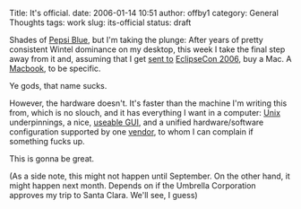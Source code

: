 Title: It's official.
date: 2006-01-14 10:51
author: offby1
category: General Thoughts
tags: work
slug: its-official
status: draft

Shades of [Pepsi Blue](http://mssv.net/wiki.cgi?PepsiBlue), but I'm taking the plunge: After years of pretty consistent Wintel dominance on my desktop, this week I take the final step away from it and, assuming that I get [sent to](http://www.offlineblog.com/backlog/2006/01/10/eclipsecon-2006/) [EclipseCon 2006](http://www.eclipsecon.org/), buy a Mac. A [Macbook](http://www.apple.com/macbookpro/), to be specific.

Ye gods, that name sucks.

However, the hardware doesn't. It's faster than the machine I'm writing this from, which is no slouch, and it has everything I want in a computer: [Unix](http://www.apple.com/macosx/features/unix/) underpinnings, a nice, [useable GUI](http://www.apple.com/macosx/), and a unified hardware/software configuration supported by one [vendor](http://www.apple.ca/), to whom I can complain if something fucks up.

This is gonna be great.

(As a side note, this might not happen until September. On the other hand, it might happen next month. Depends on if the Umbrella Corporation approves my trip to Santa Clara. We'll see, I guess)
